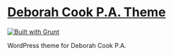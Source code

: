# [Deborah Cook P.A. Theme](http://www.dacooklaw.com/)

[![Built with Grunt](https://cdn.gruntjs.com/builtwith.png)](http://gruntjs.com/)

WordPress theme for Deborah Cook P.A.
